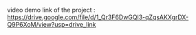 video demo link of the project : https://drive.google.com/file/d/1_Qr3F6DwGQl3-qZqsAKXgrDX-Q9P6XoM/view?usp=drive_link
